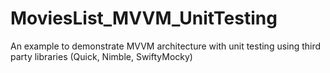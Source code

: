 # MoviesList_MVVM_UnitTesting
An example to demonstrate MVVM architecture with unit testing using third party libraries (Quick, Nimble, SwiftyMocky)
